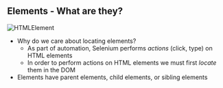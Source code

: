 ## Elements - What are they?
![HTMLElement](https://github.com/user-attachments/assets/d61aa0f6-2222-4362-8854-42e6a0ab7f58)
- Why do we care about locating elements?
	- As part of automation, Selenium performs *actions* (click, type) on HTML elements
	- In order to perform actions on HTML elements we must first *locate* them in the DOM
- Elements have parent elements, child elements, or sibling elements
